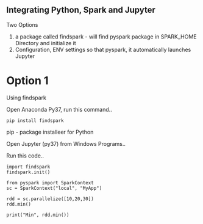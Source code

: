 ## Integrating Python, Spark and Jupyter

Two Options

1. a package called findspark - will find pyspark package in SPARK_HOME Directory and initialize it
2. Configuration, ENV settings so that pyspark, it automatically launches Jupyter


# Option 1

Using findspark 

Open Anaconda Py37, run this command..

```
pip install findspark
```

pip - package installeer for Python

Open Jupyter (py37) from Windows Programs..

Run this code..

```
import findspark
findspark.init()
```

```
from pyspark import SparkContext
sc = SparkContext("local", "MyApp")
```


```
rdd = sc.parallelize([10,20,30])
rdd.min()
```

```
print("Min", rdd.min())
```
